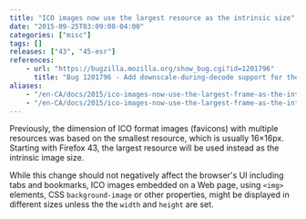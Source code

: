```yaml
---
title: "ICO images now use the largest resource as the intrinsic size"
date: "2015-09-25T03:09:00-04:00"
categories: ["misc"]
tags: []
releases: ["43", "45-esr"]
references:
    - url: "https://bugzilla.mozilla.org/show_bug.cgi?id=1201796"
      title: "Bug 1201796 - Add downscale-during-decode support for the ICO decoder"
aliases:
    - "/en-CA/docs/2015/ico-images-now-use-the-largest-frame-as-the-intrinsic-dimention/"
    - "/en-CA/docs/2015/ico-images-now-use-the-largest-frame-as-the-intrinsic-dimension/"
---
```

Previously, the dimension of ICO format images (favicons) with multiple resources was based on the smallest resource, which is usually 16×16px. Starting with Firefox 43, the largest resource will be used instead as the intrinsic image size.

While this change should not negatively affect the browser's UI including tabs and bookmarks, ICO images embedded on a Web page, using `<img>` elements, CSS `background-image` or other properties, might be displayed in different sizes unless the the `width` and `height` are set.
